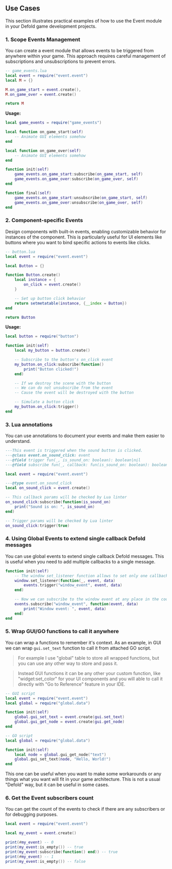 
## Use Cases

This section illustrates practical examples of how to use the Event module in your Defold game development projects.

### 1. Scope Events Management

You can create a event module that allows events to be triggered from anywhere within your game. This approach requires careful management of subscriptions and unsubscriptions to prevent errors.

```lua
-- game_events.lua
local event = require("event.event")
local M = {}

M.on_game_start = event.create(),
M.on_game_over = event.create()

return M
```

**Usage:**

```lua
local game_events = require("game_events")

local function on_game_start(self)
    -- Animate GUI elements somehow
end

local function on_game_over(self)
    -- Animate GUI elements somehow
end

function init(self)
    game_events.on_game_start:subscribe(on_game_start, self)
    game_events.on_game_over:subscribe(on_game_over, self)
end

function final(self)
    game_events.on_game_start:unsubscribe(on_game_start, self)
    game_events.on_game_over:unsubscribe(on_game_over, self)
end
```


### 2. Component-specific Events

Design components with built-in events, enabling customizable behavior for instances of the component. This is particularly useful for UI elements like buttons where you want to bind specific actions to events like clicks.

```lua
-- button.lua
local event = require("event.event")

local Button = {}

function Button.create()
    local instance = {
        on_click = event.create()
    }

    -- Set up button click behavior
    return setmetatable(instance, {__index = Button})
end

return Button
```

**Usage:**

```lua
local button = require("button")

function init(self)
    local my_button = button.create()

    -- Subscribe to the button's on_click event
    my_button.on_click:subscribe(function()
        print("Button clicked!")
    end)

    -- If we destroy the scene with the button
    -- We can do not unsubscribe from the event
    -- Cause the event will be destroyed with the button

    -- Simulate a button click
    my_button.on_click:trigger()
end

```


### 3. Lua annotations

You can use annotations to document your events and make them easier to understand.

```lua
---This event is triggered when the sound button is clicked.
---@class event.on_sound_click: event
---@field trigger fun(_, is_sound_on: boolean): boolean|nil
---@field subscribe fun(_, callback: fun(is_sound_on: boolean): boolean, _): boolean

local event = require("event.event")

---@type event.on_sound_click
local on_sound_click = event.create()

-- This callback params will be checked by Lua linter
on_sound_click:subscribe(function(is_sound_on)
	print("Sound is on: ", is_sound_on)
end)

-- Trigger params will be checked by Lua linter
on_sound_click:trigger(true)
```


### 4. Using Global Events to extend single callback Defold messages

You can use global events to extend single callback Defold messages. This is useful when you need to add multiple callbacks to a single message.

```lua
function init(self)
    -- The window set_listener function allows to set only one callback, so we can use global events to extend it
    window.set_listener(function(_, event, data)
        events.trigger("window_event", event, data)
    end)

    -- Now we can subscribe to the window event at any place in the code
    events.subscribe("window_event", function(event, data)
        print("Window event: ", event, data)
    end)
end
```

### 5. Wrap GUI/GO functions to call it anywhere

You can wrap a functions to remember it's context. As an example, in GUI we can wrap `gui.set_text` function to call it from attached GO script.

> For example I use "global" table to store all wrapped functions, but you can use any other way to store and pass it.

> Instead GUI functions it can be any other your custom function, like "widget:set_color" for your UI components and you will able to call it directly with "Go to Reference" feature in your IDE.

```lua
-- GUI script
local event = require("event.event")
local global = require("global.data")

function init(self)
	global.gui_set_text = event.create(gui.set_text)
	global.gui_get_node = event.create(gui.get_node)
end
```


```lua
-- GO script
local global = require("global.data")

function init(self)
	local node = global.gui_get_node("text")
	global.gui_set_text(node, "Hello, World!")
end
```

This one can be useful when you want to make some workarounds or any things what you want will fit in your game architecture. This is not a usual "Defold" way, but it can be useful in some cases.


### 6. Get the Event subscribers count

You can get the count of the events to check if there are any subscribers or for debugging purposes.

```lua
local event = require("event.event")

local my_event = event.create()

print(#my_event) -- 0
print(my_event:is_empty()) -- true
print(my_event:subscribe(function() end)) -- true
print(#my_event) -- 1
print(my_event:is_empty()) -- false
```
